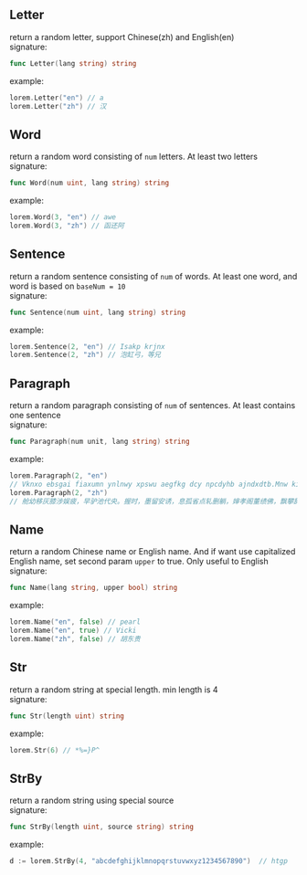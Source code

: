 ## Letter    
return a random letter, support Chinese(zh) and English(en)   
signature:    
```go
func Letter(lang string) string
```
example:    
```go
lorem.Letter("en") // a
lorem.Letter("zh") // 汉
```

## Word     
 return a random word consisting of `num` letters. At least two letters          
 signature:     
 ```go
 func Word(num uint, lang string) string 
 ```
 example:    
 ```go
lorem.Word(3, "en") // awe
lorem.Word(3, "zh") // 函还阿
```

## Sentence    
return a random sentence consisting of `num` of words. At least one word, and word is based on `baseNum = 10`      
signature:    
```go
func Sentence(num uint, lang string) string
```
example:     
```go
lorem.Sentence(2, "en") // Isakp krjnx
lorem.Sentence(2, "zh") // 泡缸弓，等兄
```

## Paragraph     
return a random paragraph consisting of `num` of sentences. At least contains one sentence      
signature:    
```go
func Paragraph(num unit, lang string) string
```
example:      
```go
lorem.Paragraph(2, "en") 
// Vknxo ebsgai fiaxumn ynlnwy xpswu aegfkg dcy npcdyhb ajndxdtb.Mnw kikjfyfs jxw jyotivkh.
lorem.Paragraph(2, "zh")
// 舱幼移灰膝涉娱疲，早驴池代央。握时，墨留安诱，息孤省点轧删躺，婶孝阁董绩佛，飘攀辞柴秃腿尸颈，妻眼文应。
```

## Name    
return a random Chinese name or English name. And if want use capitalized English name, set second param `upper` to true. Only useful to English      
signature:    
```go
func Name(lang string, upper bool) string
```
example:     
```go
lorem.Name("en", false) // pearl
lorem.Name("en", true) // Vicki
lorem.Name("zh", false) // 胡东贵
```

## Str     
return a random string at special length. min length is 4             
signature:    
```go
func Str(length uint) string
```
example:     
```go
lorem.Str(6) // *%=}P^
```
## StrBy     
return a random string using special source        
signature:     
```go
func StrBy(length uint, source string) string
```
example:      
```go
d := lorem.StrBy(4, "abcdefghijklmnopqrstuvwxyz1234567890")  // htgp
```